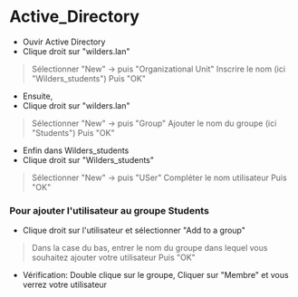 # Active_Directory

- Ouvir Active Directory
- Clique droit sur "wilders.lan"
> Sélectionner "New" -> puis "Organizational Unit" 
> Inscrire le nom (ici "Wilders_students")
> Puis "OK"

- Ensuite,
- Clique droit sur "wilders.lan"
> Sélectionner "New" -> puis "Group"
> Ajouter le nom du groupe (ici "Students")
>  Puis "OK"

- Enfin dans Wilders_students
- Clique droit sur "Wilders_students"
> Sélectionner "New" -> puis "USer"
> Compléter le nom utilisateur
> Puis "OK"

### Pour ajouter l'utilisateur au groupe Students

- Clique droit sur l'utilisateur et sélectionner "Add to a group"
> Dans la case du bas, entrer le nom du groupe dans lequel vous souhaitez ajouter votre utilisateur
> Puis "OK"

- Vérification: Double clique sur le groupe, Cliquer sur "Membre" et vous verrez votre utilisateur
